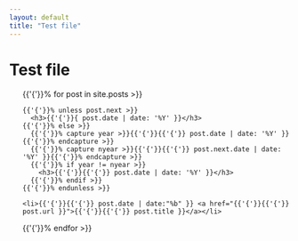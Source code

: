 ```yaml
---
layout: default
title: "Test file"
---
```


# Test file

<ul>
  {{'{'}}% for post in site.posts >}}

    {{'{'}}% unless post.next >}}
      <h3>{{'{'}}{ post.date | date: '%Y' }}</h3>
    {{'{'}}% else >}}
      {{'{'}}% capture year >}}{{'{'}}{{'{'}} post.date | date: '%Y' }}{{'{'}}% endcapture >}}
      {{'{'}}% capture nyear >}}{{'{'}}{{'{'}} post.next.date | date: '%Y' }}{{'{'}}% endcapture >}}
      {{'{'}}% if year != nyear >}}
        <h3>{{'{'}}{{'{'}} post.date | date: '%Y' }}</h3>
      {{'{'}}% endif >}}
    {{'{'}}% endunless >}}

    <li>{{'{'}}{{'{'}} post.date | date:"%b" }} <a href="{{'{'}}{{'{'}} post.url }}">{{'{'}}{{'{'}} post.title }}</a></li>
  {{'{'}}% endfor >}}
</ul>

